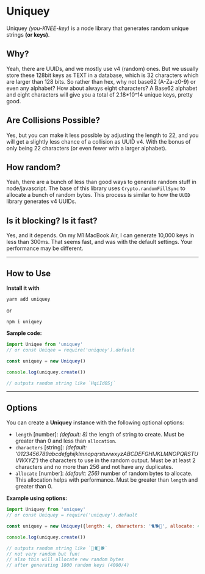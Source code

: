 # Uniquey

Uniquey _(you-KNEE-key)_ is a node library that generates random unique strings __(or keys)__.

## Why?
Yeah, there are UUIDs, and we mostly use v4 (random) ones. But we usually store these 128bit keys as TEXT in a database, which is 32 characters which are larger than 128 bits. So rather than hex, why not base62 (A-Za-z0-9) or even any alphabet? How about always eight characters? A Base62 alphabet and eight characters will give you a total of 2.18*10^14 unique keys, pretty good.

## Are Collisions Possible?
Yes, but you can make it less possible by adjusting the length to 22, and you will get a slightly less chance of a collision as UUID v4. With the bonus of only being 22 characters (or even fewer with a larger alphabet).

## How random?

Yeah, there are a bunch of less than good ways to generate random stuff in node/javascript. The base of this library uses `Crypto.randomFillSync` to allocate a bunch of random bytes.  This process is similar to how the `UUID` library generates v4 UUIDs.

## Is it blocking? Is it fast?
Yes, and it depends.  On my M1 MacBook Air, I can generate 10,000 keys in less than 300ms.  That seems fast, and was with the default settings.  Your performance may be different.

------

## How to Use

__Install it with__

```yarn add uniquey``` 

or 

```npm i uniquey```

__Sample code:__

```javascript
import Uniqee from 'uniquey' 
// or const Uniqee = require('uniquey').default

const uniquey = new Uniquey()

console.log(uniquey.create())

// outputs random string like `HqiId0Sj`
```

------

## Options

You can create a __Uniquey__ instance with the following optional options:

* `length` [number]: _(default: 8)_ the length of string to create. Must be greater than 0 and less than `allocation`.
* `characters` [string]: _(default: '0123456789abcdefghijklmnopqrstuvwxyzABCDEFGHIJKLMNOPQRSTUVWXYZ')_ the characters to use in the random output.  Must be at least 2 characters and no more than 256 and not have any duplicates.
* `allocate` [number]: _(default: 256)_ number of random bytes to allocate. This allocation helps with performance.  Must be greater than `length` and greater than 0.

__Example using options:__
```javascript
import Uniquey from 'uniquey'
// or const Uniquey = require('uniquey').default

const uniquey = new Uniquey({length: 4, characters: '🐈🐕🐎', allocate: 4000})

console.log(uniquey.create())

// outputs random string like `🐎🐈🐎🐕` 
// not very random but fun!
// also this will allocate new random bytes 
// after generating 1000 random keys (4000/4)
```